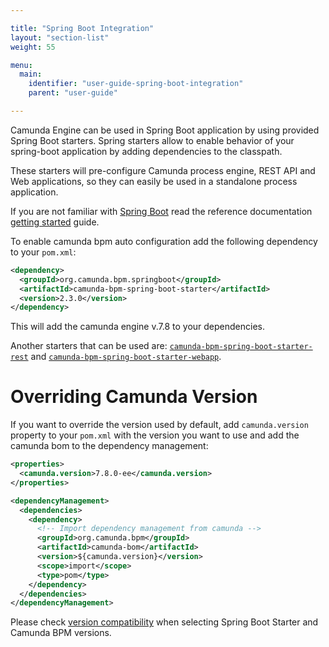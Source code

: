 ```yaml
---

title: "Spring Boot Integration"
layout: "section-list"
weight: 55

menu:
  main:
    identifier: "user-guide-spring-boot-integration"
    parent: "user-guide"

---
```


Camunda Engine can be used in Spring Boot application by using provided Spring Boot starters.
Spring starters allow to enable behavior of your spring-boot application by adding dependencies to the classpath.
 
These starters will pre-configure Camunda process engine, REST API and Web applications, so they can easily be used in a standalone process application.

If you are not familiar with  [Spring Boot](http://projects.spring.io/spring-boot/) read the reference documentation [getting started](http://docs.spring.io/spring-boot/docs/current/reference/htmlsingle/#getting-started) guide.

To enable camunda bpm auto configuration add the following dependency to your ```pom.xml```:

```xml
<dependency>
  <groupId>org.camunda.bpm.springboot</groupId>
  <artifactId>camunda-bpm-spring-boot-starter</artifactId>
  <version>2.3.0</version>
</dependency>
```

This will add the camunda engine v.7.8 to your dependencies.

Another starters that can be used are: [`camunda-bpm-spring-boot-starter-rest`](rest-api) and [`camunda-bpm-spring-boot-starter-webapp`](webapps).

# Overriding Camunda Version

If you want to override the version used by default, add `camunda.version` property to your `pom.xml` with the version you want 
to use and add the camunda bom to the dependency management:

```xml
<properties>
  <camunda.version>7.8.0-ee</camunda.version>
</properties>

<dependencyManagement>
  <dependencies>
    <dependency>
      <!-- Import dependency management from camunda -->
      <groupId>org.camunda.bpm</groupId>
      <artifactId>camunda-bom</artifactId>
      <version>${camunda.version}</version>
      <scope>import</scope>
      <type>pom</type>
    </dependency>
  </dependencies>
</dependencyManagement>
```

Please check [version compatibility](version-compatibility/) when selecting Spring Boot Starter and Camunda BPM versions. 